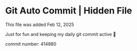 # Git Auto Commit | Hidden File

This file was added Feb 12, 2025

Just for fun and keeping my daily git commit active 🤪

commit number: 414880
